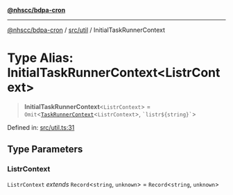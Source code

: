 [**@nhscc/bdpa-cron**](../../../README.md)

***

[@nhscc/bdpa-cron](../../../README.md) / [src/util](../README.md) / InitialTaskRunnerContext

# Type Alias: InitialTaskRunnerContext\<ListrContext\>

> **InitialTaskRunnerContext**\<`ListrContext`\> = `Omit`\<[`TaskRunnerContext`](TaskRunnerContext.md)\<`ListrContext`\>, `` `listr${string}` ``\>

Defined in: [src/util.ts:31](https://github.com/nhscc/bdpa-cron/blob/8ad58c8c8508bf539936ccdd28c6f77ce4493fea/src/util.ts#L31)

## Type Parameters

### ListrContext

`ListrContext` *extends* `Record`\<`string`, `unknown`\> = `Record`\<`string`, `unknown`\>
